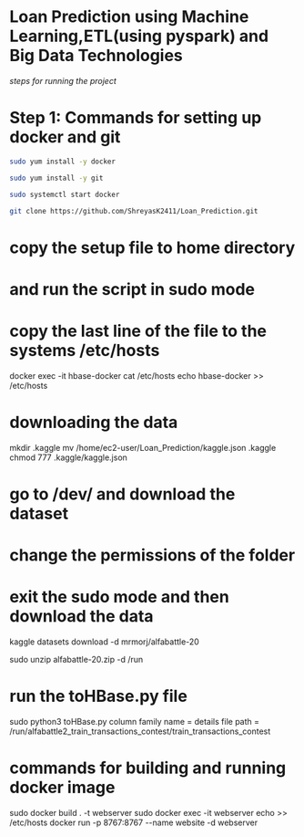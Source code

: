 # Loan Prediction using Machine Learning,ETL(using pyspark) and Big Data Technologies
*steps for running the project*
# Step 1: Commands for setting up docker and git
```bash
sudo yum install -y docker
```
```bash
sudo yum install -y git
```
```bash
sudo systemctl start docker
```
```bash
git clone https://github.com/ShreyasK2411/Loan_Prediction.git
```

# copy the setup file to home directory
# and run the script in sudo mode

# copy the last line of the file to the systems /etc/hosts
docker exec -it hbase-docker cat /etc/hosts
echo hbase-docker <IP> >> /etc/hosts


# downloading the data
mkdir .kaggle
mv /home/ec2-user/Loan_Prediction/kaggle.json .kaggle
chmod 777 .kaggle/kaggle.json
# go to /dev/ and download the dataset
# change the permissions of the folder
# exit the sudo mode and then download the data
kaggle datasets download -d mrmorj/alfabattle-20

sudo unzip alfabattle-20.zip -d /run

# run the toHBase.py file
sudo python3 toHBase.py
column family name = details
file path = /run/alfabattle2_train_transactions_contest/train_transactions_contest


# commands for building and running docker image
sudo docker build . -t webserver
sudo docker exec -it webserver echo <IP> >> /etc/hosts
docker run -p 8767:8767 --name website -d webserver

